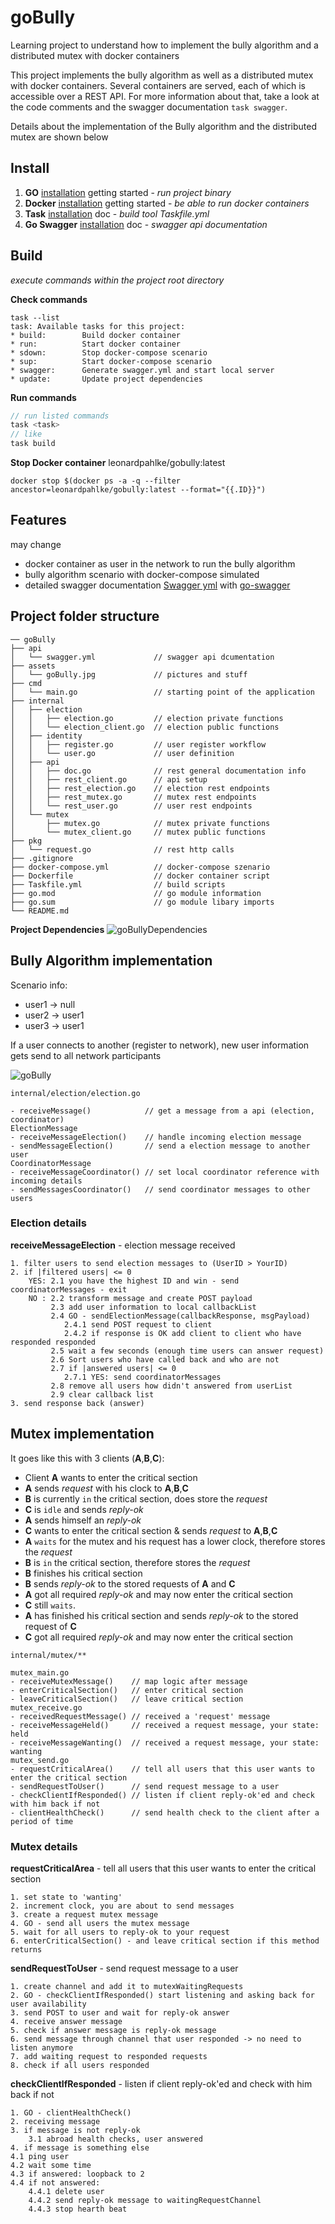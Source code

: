 # goBully

Learning project to understand how to implement the bully algorithm and a distributed mutex with docker containers

This project implements the bully algorithm as well as a distributed mutex with docker containers. 
Several containers are served, each of which is accessible over a REST API. 
For more information about that, take a look at the code comments and the swagger documentation `task swagger`.

Details about the implementation of the Bully algorithm and the distributed mutex are shown below  

## Install

1. **GO** [installation](https://golang.org/doc/install) getting started - *run project binary*  
2. **Docker** [installation](https://docs.docker.com/get-docker/) getting started - *be able to run docker containers* 
3. **Task** [installation](https://taskfile.dev/#/installation) doc - *build tool Taskfile.yml*
4. **Go Swagger** [installation](https://goswagger.io/install.html) doc - *swagger api documentation*

## Build
*execute commands within the project root directory*

**Check commands**
```
task --list
task: Available tasks for this project:
* build:        Build docker container
* run:          Start docker container
* sdown:        Stop docker-compose scenario
* sup:          Start docker-compose scenario
* swagger:      Generate swagger.yml and start local server
* update:       Update project dependencies
```
**Run commands**
```go
// run listed commands 
task <task>
// like
task build
```

**Stop Docker container** leonardpahlke/gobully:latest
```
docker stop $(docker ps -a -q --filter ancestor=leonardpahlke/gobully:latest --format="{{.ID}}")
```

## Features

may change
- docker container as user in the network to run the bully algorithm
- bully algorithm scenario with docker-compose simulated 
- detailed swagger documentation [Swagger yml](api/swagger.yml) with [go-swagger](https://github.com/go-swagger/go-swagger)

## Project folder structure

```
── goBully
├── api
│   └── swagger.yml             // swagger api dcumentation
├── assets
│   └── goBully.jpg             // pictures and stuff
├── cmd
│   └── main.go                 // starting point of the application
├── internal
│   ├── election
│   │   ├── election.go         // election private functions
│   │   └── election_client.go  // election public functions
│   ├── identity
│   │   ├── register.go         // user register workflow
│   │   └── user.go             // user definition
│   ├── api
│   │   ├── doc.go              // rest general documentation info
│   │   ├── rest_client.go      // api setup
│   │   ├── rest_election.go    // election rest endpoints
│   │   ├── rest_mutex.go       // mutex rest endpoints
│   │   └── rest_user.go        // user rest endpoints
│   └── mutex
│       ├── mutex.go            // mutex private functions
│       └── mutex_client.go     // mutex public functions
├── pkg
│   └── request.go              // rest http calls
├── .gitignore
├── docker-compose.yml          // docker-compose szenario
├── Dockerfile                  // docker container script
├── Taskfile.yml                // build scripts
├── go.mod                      // go module information
├── go.sum                      // go module libary imports
└── README.md
```
**Project Dependencies**
![goBullyDependencies](assets/project-dependencies.jpg)

## Bully Algorithm implementation

Scenario info:
- user1 -> null
- user2 -> user1
- user3 -> user1

If a user connects to another (register to network), new user information gets send to all network participants

![goBully](assets/goBully.jpg)

`internal/election/election.go`

	- receiveMessage()            // get a message from a api (election, coordinator)
	ElectionMessage
	- receiveMessageElection()    // handle incoming election message
	- sendMessageElection()       // send a election message to another user
    CoordinatorMessage
	- receiveMessageCoordinator() // set local coordinator reference with incoming details
	- sendMessagesCoordinator()   // send coordinator messages to other users
	
### Election details

**receiveMessageElection** - election message received
```
1. filter users to send election messages to (UserID > YourID)
2. if |filtered users| <= 0
   	YES: 2.1 you have the highest ID and win - send coordinatorMessages - exit
   	NO : 2.2 transform message and create POST payload
		 2.3 add user information to local callbackList
         2.4 GO - sendElectionMessage(callbackResponse, msgPayload)
            2.4.1 send POST request to client
            2.4.2 if response is OK add client to client who have responded responded
         2.5 wait a few seconds (enough time users can answer request)
         2.6 Sort users who have called back and who are not
         2.7 if |answered users| <= 0
			2.7.1 YES: send coordinatorMessages
		 2.8 remove all users how didn't answered from userList
         2.9 clear callback list
3. send response back (answer)
```

## Mutex implementation

It goes like this with 3 clients (**A**,**B**,**C**):
- Client **A** wants to enter the critical section
- **A** sends _request_ with his clock to **A**,**B**,**C**
- **B** is currently `in` the critical section, does store the _request_
- **C** is `idle` and sends _reply-ok_
- **A** sends himself an _reply-ok_
- **C** wants to enter the critical section & sends _request_ to **A**,**B**,**C**
- **A** `waits` for the mutex and his request has a lower clock, therefore stores the _request_
- **B** is `in` the critical section, therefore stores the _request_
- **B** finishes his critical section
- **B** sends _reply-ok_ to the stored requests of **A** and **C**
- **A** got all required _reply-ok_ and may now enter the critical section
- **C** still `waits`.
- **A** has finished his critical section and sends _reply-ok_ to the stored request of **C**
- **C** got all required _reply-ok_ and may now enter the critical section

`internal/mutex/**`

	mutex_main.go
	- receiveMutexMessage()    // map logic after message
	- enterCriticalSection()   // enter critical section
	- leaveCriticalSection()   // leave critical section
	mutex_receive.go
	- receivedRequestMessage() // received a 'request' message
	- receiveMessageHeld()     // received a request message, your state: held
	- receiveMessageWanting()  // received a request message, your state: wanting
	mutex_send.go
	- requestCriticalArea()    // tell all users that this user wants to enter the critical section
	- sendRequestToUser()      // send request message to a user
	- checkClientIfResponded() // listen if client reply-ok'ed and check with him back if not
	- clientHealthCheck()      // send health check to the client after a period of time

### Mutex details

**requestCriticalArea** - tell all users that this user wants to enter the critical section
```
1. set state to 'wanting'
2. increment clock, you are about to send messages
3. create a request mutex message
4. GO - send all users the mutex message
5. wait for all users to reply-ok to your request
6. enterCriticalSection() - and leave critical section if this method returns
```


**sendRequestToUser** - send request message to a user
```
1. create channel and add it to mutexWaitingRequests
2. GO - checkClientIfResponded() start listening and asking back for user availability
3. send POST to user and wait for reply-ok answer
4. receive answer message
5. check if answer message is reply-ok message
6. send message through channel that user responded -> no need to listen anymore
7. add waiting request to responded requests
8. check if all users responded
```


**checkClientIfResponded** - listen if client reply-ok'ed and check with him back if not
```
1. GO - clientHealthCheck()
2. receiving message
3. if message is not reply-ok
	3.1 abroad health checks, user answered
4. if message is something else
4.1 ping user
4.2 wait some time
4.3 if answered: loopback to 2
4.4 if not answered:
	4.4.1 delete user
	4.4.2 send reply-ok message to waitingRequestChannel
	4.4.3 stop hearth beat
```
